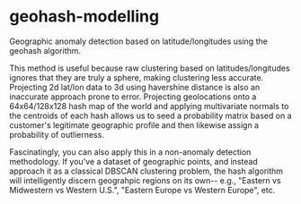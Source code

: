 # geohash-modelling
Geographic anomaly detection based on latitude/longitudes using the geohash algorithm. 

This method is useful because raw clustering based on latitudes/longitudes ignores that they are truly a sphere, making clustering less accurate. Projecting 2d lat/lon data to 3d using havershine distance is also an inaccurate approach prone to error. Projecting geolocations onto a 64x64/128x128 hash map of the world and applying multivariate normals to the centroids of each hash allows us to seed a probability matrix based on a customer's legitimate geographic profile and then likewise assign a probability of outlierness. 

Fascinatingly, you can also apply this in a non-anomaly detection methodology. If you've a dataset of geographic points, and instead approach it as a classical DBSCAN clustering problem, the hash algorithm will intelligently discern geograhpic regions on its own-- e.g., "Eastern vs Midwestern vs Western U.S.", "Eastern Europe vs Western Europe", etc. 
